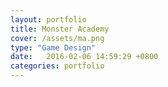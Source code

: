 ```yaml
---
layout: portfolio
title: Monster Academy
cover: /assets/ma.png
type: "Game Design"
date:   2016-02-06 14:59:29 +0800
categories: portfolio
---
```


